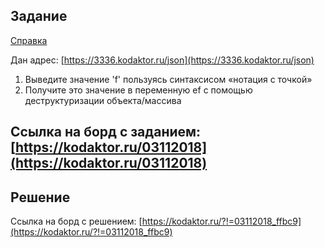 ## Задание

[Справка](http://kodaktor.ru/fetchref)

Дан адрес: [https://3336.kodaktor.ru/json](https://3336.kodaktor.ru/json)

  1. Выведите значение 'f' пользуясь синтаксисом «нотация с точкой»
  2. Получите это значение в переменную ef с помощью деструктуризации объекта/массива

Ссылка на борд с заданием: [https://kodaktor.ru/03112018](https://kodaktor.ru/03112018)
----
## Решение

Ссылка на борд с решением: [https://kodaktor.ru/?!=03112018_ffbc9](https://kodaktor.ru/?!=03112018_ffbc9)
